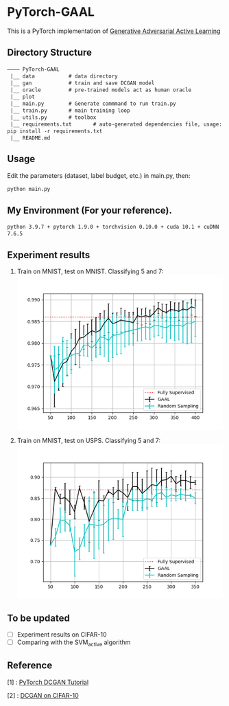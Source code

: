 # PyTorch-GAAL

This is a PyTorch implementation of [Generative Adversarial Active Learning](https://arxiv.org/abs/1702.07956)

## Directory Structure
```
———— PyTorch-GAAL
 |__ data           # data directory
 |__ gan			# train and save DCGAN model
 |__ oracle			# pre-trained models act as human oracle
 |__ plot			
 |__ main.py		# Generate commmand to run train.py
 |__ train.py		# main training loop
 |__ utils.py		# toolbox
 |__ requirements.txt       # auto-generated dependencies file, usage: pip install -r requirements.txt
 |__ README.md
```

## Usage
Edit the parameters (dataset, label budget, etc.) in main.py, then:
```bash
python main.py
```

## My Environment (For your reference).
```
python 3.9.7 + pytorch 1.9.0 + torchvision 0.10.0 + cuda 10.1 + cuDNN 7.6.5
```
## Experiment results
1. Train on MNIST, test on MNIST. Classifying 5 and 7:
![Results](doc/img/M.png)

2. Train on MNIST, test on USPS. Classifying 5 and 7: 
![Results](doc/img/U.png)

## To be updated
- [ ]  Experiment results on CIFAR-10
- [ ]  Comparing with the SVM<sub>active</sub> algorithm

## Reference
[1] : [PyTorch DCGAN Tutorial](https://pytorch.org/tutorials/beginner/dcgan_faces_tutorial.html)

[2] : [DCGAN on CIFAR-10](https://wandb.ai/sairam6087/dcgan/reports/DCGAN-on-CIFAR-10--Vmlldzo5NjMyOQ)

